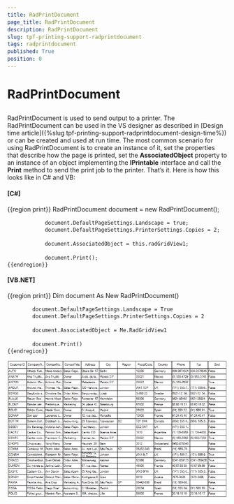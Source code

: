 ```yaml
---
title: RadPrintDocument
page_title: RadPrintDocument
description: RadPrintDocument
slug: tpf-printing-support-radprintdocument
tags: radprintdocument
published: True
position: 0
---
```


# RadPrintDocument



## 

RadPrintDocument is used to send output to a printer. The RadPrintDocument can be used in the VS
        	designer as described in 
        	 [Design time article]({%slug tpf-printing-support-radprintdocument-design-time%})        	
        	or can be created and used at run time. The most common scenario for using RadPrintDocument is 
        	to create an instance of it, set the properties that describe how the page is printed, set 
        	the __AssociatedObject__ property to an instance of an object 
        	implementing the __IPrintable__ interface and call the __Print__
        	method to send the print job to the printer. That’s it. Here is how this looks like in C# and VB:
			
			

#### __[C#]__

{{region print}}
	            RadPrintDocument document = new RadPrintDocument();
	
	            document.DefaultPageSettings.Landscape = true;
	            document.DefaultPageSettings.PrinterSettings.Copies = 2;
	
	            document.AssociatedObject = this.radGridView1;
	
	            document.Print();
	{{endregion}}



#### __[VB.NET]__

{{region print}}
	        Dim document As New RadPrintDocument()
	
	        document.DefaultPageSettings.Landscape = True
	        document.DefaultPageSettings.PrinterSettings.Copies = 2
	
	        document.AssociatedObject = Me.RadGridView1
	
	        document.Print()
	{{endregion}}



![tpf-printing-support-radprintdocument](images/tpf-printing-support-radprintdocument.png)
